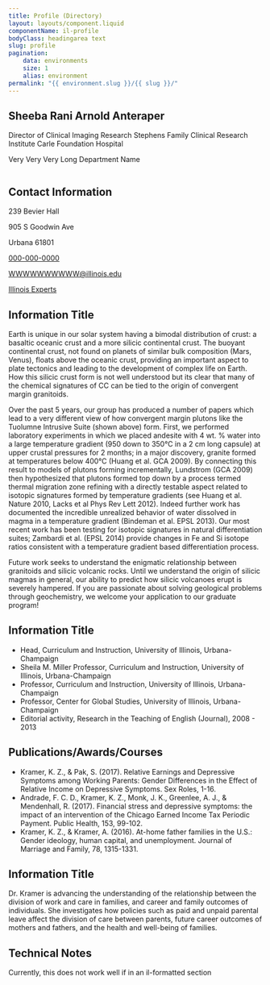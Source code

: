 ```yaml
---
title: Profile (Directory)
layout: layouts/component.liquid
componentName: il-profile
bodyClass: headingarea text
slug: profile
pagination:
    data: environments
    size: 1
    alias: environment
permalink: "{{ environment.slug }}/{{ slug }}/"
---
```

<div class="template-information" data-name="default">
   <section slot="primary">
        <h1>Sheeba Rani Arnold Anteraper</h1>
        <p>Director of Clinical Imaging Research Stephens Family Clinical Research Institute Carle Foundation Hospital</p>
        <p class="il-contact-department">Very Very Very Long Department Name</p>
    </section>
    <section slot="contact">
        <img src="https://picsum.photos/4608/3072" alt="">
        <h2>Contact Information</h2>
        <div class="il-contact-photo"></div>
        <div class="il-contact-address">
            <p>239 Bevier Hall</p>
            <p>905 S Goodwin Ave</p>
            <p>Urbana 61801</p>
        </div>
        <p class="il-contact-phone"><a href="#">000-000-0000</a></p>
        <p class="il-contact-email"><a href="#">WWWWWWWWWW@illinois.edu</a></p>
        <p class="il-contact-website"><a href="#">Illinois Experts</a></p>
    </section>
    <section>
        <h2>Information Title</h2>
        <p>Earth is unique in our solar system having a bimodal distribution of crust: a basaltic oceanic crust and a more silicic continental crust. The buoyant continental crust, not found on planets of similar bulk composition (Mars, Venus), floats above the oceanic crust, providing an important aspect to plate tectonics and leading to the development of complex life on Earth. How this silicic crust form is not well understood but its clear that many of the chemical signatures of CC can be tied to the origin of convergent margin granitoids.</p>
        <p>Over the past 5 years, our group has produced a number of papers which lead to a very different view of how convergent margin plutons like the Tuolumne Intrusive Suite (shown above) form. First, we performed laboratory experiments in which we placed andesite with 4 wt. % water into a large temperature gradient (950 down to 350°C in a 2 cm long capsule) at upper crustal pressures for 2 months; in a major discovery, granite formed at temperatures below 400°C (Huang et al. GCA 2009). By connecting this result to models of plutons forming incrementally, Lundstrom (GCA 2009) then hypothesized that plutons formed top down by a process termed thermal migration zone refining with a directly testable aspect related to isotopic signatures formed by temperature gradients (see Huang et al. Nature 2010, Lacks et al Phys Rev Lett 2012). Indeed further work has documented the incredible unrealized behavior of water dissolved in magma in a temperature gradient (Bindeman et al. EPSL 2013). Our most recent work has been testing for isotopic signatures in natural differentiation suites; Zambardi et al. (EPSL 2014) provide changes in Fe and Si isotope ratios consistent with a temperature gradient based differentiation process.</p>
        <p>Future work seeks to understand the enigmatic relationship between granitoids and silicic volcanic rocks. Until we understand the origin of silicic magmas in general, our ability to predict how silicic volcanoes erupt is severely hampered. If you are passionate about solving geological problems through geochemistry, we welcome your application to our graduate program!</p>
    </section>
    <section>
        <h2>Information Title</h2>
        <ul>
            <li>Head, Curriculum and Instruction, University of Illinois, Urbana-Champaign</li>
            <li>Sheila M. Miller Professor, Curriculum and Instruction, University of Illinois, Urbana-Champaign</li>
            <li>Professor, Curriculum and Instruction, University of Illinois, Urbana-Champaign</li>
            <li>Professor, Center for Global Studies, University of Illinois, Urbana-Champaign</li>
            <li>Editorial activity, Research in the Teaching of English (Journal), 2008 - 2013</li>
        </ul>
    </section>
    <section class="il-directory-publications">
        <h2>Publications/Awards/Courses</h2>
        <ul>
            <li>Kramer, K. Z., & Pak, S. (2017). Relative Earnings and Depressive Symptoms among Working Parents: Gender Differences in the Effect of Relative Income on Depressive Symptoms. Sex Roles, 1-16.</li>
            <li>Andrade, F. C. D., Kramer, K. Z., Monk, J. K., Greenlee, A. J., & Mendenhall, R. (2017). Financial stress and depressive symptoms: the impact of an intervention of the Chicago Earned Income Tax Periodic Payment. Public Health, 153, 99-102.</li>
            <li>Kramer, K. Z., & Kramer, A. (2016). At-home father families in the U.S.: Gender ideology, human capital, and unemployment. Journal of Marriage and Family, 78, 1315-1331.</li>
        </ul>
    </section>
    <section>
        <h2>Information Title</h2>
        <p>Dr. Kramer is advancing the understanding of the relationship between the division of work and care in families, and career and family outcomes of individuals. She investigates how policies such as paid and unpaid parental leave affect the division of care between parents, future career outcomes of mothers and fathers, and the health and well-being of families.</p>
    </section>
</div>

## Technical Notes

Currently, this does not work well if in an il-formatted section
